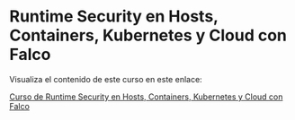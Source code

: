 
# Runtime Security en Hosts, Containers, Kubernetes y Cloud con Falco

Visualiza el contenido de este curso en este enlace:

[Curso de Runtime Security en Hosts, Containers, Kubernetes y Cloud con Falco](https://vicenteherrera.com/curso_falco)